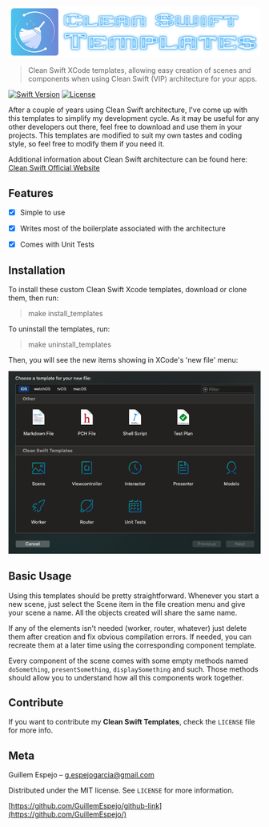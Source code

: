 ![](docs/header.png)

> Clean Swift XCode templates, allowing easy creation of scenes and components when using Clean Swift (VIP) architecture for your apps.

[![Swift Version][swift-image]][swift-url]
[![License][license-image]][license-url]

After a couple of years using Clean Swift architecture, I've come up with this templates to simplify my development cycle. As it may be useful for any other developers out there, feel free to download and use them in your projects. This templates are modified to suit my own tastes and coding style, so feel free to modify them if you need it.

Additional information about Clean Swift architecture can be found here: [Clean Swift Official Website](https://clean-swift.com/)


## Features

- [x] Simple to use
- [x] Writes most of the boilerplate associated with the architecture
- [x] Comes with Unit Tests


## Installation

To install these custom Clean Swift Xcode templates, download or clone them, then run:

> make install_templates

To uninstall the templates, run:

> make uninstall_templates

Then, you will see the new items showing in XCode's 'new file' menu:

![](docs/templates.png)


## Basic Usage

Using this templates should be pretty straightforward. Whenever you start a new scene, just select the Scene item in the file creation menu and give your scene a name. All the objects created will share the same name.

If any of the elements isn't needed (worker, router, whatever) just delete them after creation and fix obvious compilation errors. If needed, you can recreate them at a later time using the corresponding component template.

Every component of the scene comes with some empty methods named `doSomething`, `presentSomething`, `displaySomething` and such. Those methods should allow you to understand how all this components work together.



## Contribute

If you want to contribute my **Clean Swift Templates**, check the `LICENSE` file for more info.

## Meta

Guillem Espejo –  g.espejogarcia@gmail.com

Distributed under the MIT license. See `LICENSE` for more information.

[https://github.com/GuillemEspejo/github-link](https://github.com/GuillemEspejo/)

[swift-image]:https://img.shields.io/badge/swift-5.0-orange.svg
[swift-url]: https://swift.org/
[license-image]: https://img.shields.io/badge/License-MIT-blue.svg
[license-url]: LICENSE
